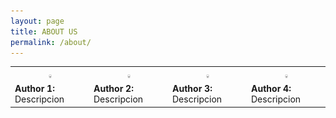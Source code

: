 ```yaml
---
layout: page
title: ABOUT US
permalink: /about/
---
```



<table>
  <tr>
    <th><img src="cara.png" alt="Author1" width="5" height="6"></th>
    <th><img src="cara.png" alt="Author2" width="5" height="6"></th>
    <th><img src="cara.png" alt="Author3" width="5" height="6"></th>
    <th><img src="cara.png" alt="Author4" width="5" height="6"></th>
  </tr>
  
  <tr>
   <td><b>Author 1:</b> Descripcion</td>
   <td><b>Author 2:</b> Descripcion</td>
   <td><b>Author 3:</b> Descripcion</td>  
   <td><b>Author 4:</b> Descripcion</td>
  </tr>
  
</table>



